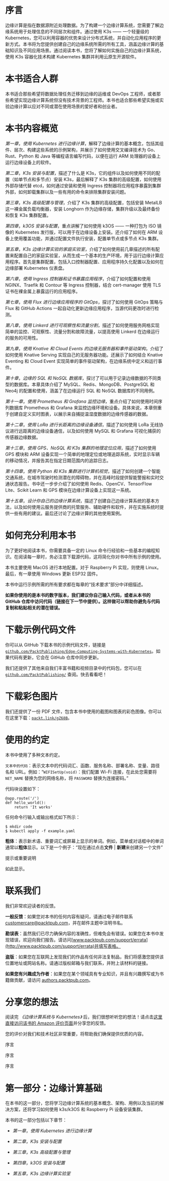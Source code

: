 # 序言

边缘计算是指在数据源附近处理数据。为了构建一个边缘计算系统，您需要了解边缘系统用于处理信息的不同层次和组件。通过使用 K3s —— 一个轻量级的 Kubernetes，您可以利用容器的优势来设计分布式系统，并自动化应用程序的更新方式。本书将为您提供创建自己的边缘系统所需的所有工具，涵盖边缘计算的基础知识及不同应用场景。通过阅读本书，您将了解如何实施自己的边缘计算系统，使用 K3s 容器化技术构建 Kubernetes 集群并利用云原生开源软件。

# 本书适合人群

本书适合那些希望将数据处理任务迁移到边缘的运维或 DevOps 工程师，或者那些希望实现边缘计算系统但没有技术背景的工程师。本书也适合那些希望实施或实验边缘计算以应对不同或潜在使用场景的爱好者和创业者。

# 本书内容概览

*第一章*，*使用 Kubernetes 进行边缘计算*，解释了边缘计算的基本概念，包括其组件、层次、构建这些系统的示例架构，并展示了如何使用交叉编译技术为 Go、Rust、Python 和 Java 等编程语言编写代码，以便在运行 ARM 处理器的设备上运行边缘设备上的软件。

*第二章*，*K3s 安装与配置*，描述了什么是 K3s，它的组件以及如何使用不同的配置（如单节点和多节点）安装 K3s，最后解释了 K3s 集群的高级配置，如何使用外部存储代替 etcd，如何通过安装和使用 Ingress 控制器将应用程序暴露到集群外部，如何卸载集群以及一些有用的命令来排除集群安装问题。

*第三章*，*K3s 高级配置与管理*，介绍了 K3s 集群的高级配置，包括安装 MetalLB 这一裸金属负载均衡器，安装 Longhorn 作为边缘存储，集群升级以及最终备份和恢复 K3s 集群配置。

*第四章*，*k3OS 安装与配置*，重点讲解了如何使用 k3OS —— 一种打包为 ISO 镜像的 Kubernetes 发行版，可以用于在边缘设备上安装。还介绍了如何在 ARM 设备上使用覆盖功能，并通过配置文件执行安装，配置单节点或多节点 K3s 集群。

*第五章*，*K3s 边缘计算实验的家庭实验室*，介绍了如何使用前几章描述的所有配置来配置自己的家庭实验室，从而生成一个基本的生产环境，用于运行边缘计算应用程序。首先是集群配置，包括入口控制器配置、应用程序持久化配置以及如何在边缘部署 Kubernetes 仪表盘。

*第六章*，*使用 Ingress 控制器和证书暴露应用程序*，介绍了如何配置和使用 NGINX、Traefik 和 Contour 等 Ingress 控制器，结合 cert-manager 使用 TLS 证书在裸金属上暴露运行的应用程序。

*第七章*，*使用 Flux 进行边缘应用程序的 GitOps*，探讨了如何使用 GitOps 策略与 Flux 和 GitHub Actions 一起自动化更新边缘应用程序，当源代码更改时进行检测。

*第八章*，*使用 Linkerd 进行可观察性和流量分割*，描述了如何使用服务网格实现简单的监控、可观察性、流量分割和故障流量，以提高使用 Linkerd 在边缘运行的服务的可用性。

*第九章*，*使用 Knative 和 Cloud Events 的边缘无服务器和事件驱动架构*，介绍了如何使用 Knative Serving 实现自己的无服务器功能。还展示了如何结合 Knative Eventing 和 Cloud Event 实现简单的事件驱动架构，在边缘系统中定义和运行事件。

*第十章*，*边缘的 SQL 和 NoSQL 数据库*，探讨了可以用于记录边缘数据的不同类型的数据库。本章具体介绍了 MySQL、Redis、MongoDB、PostgreSQL 和 Neo4j 的配置和使用，涵盖了在边缘运行 SQL 和 NoSQL 数据库的不同用例。

*第十一章*，*使用 Prometheus 和 Grafana 监控边缘*，重点介绍了如何使用时间序列数据库 Prometheus 和 Grafana 来监控边缘环境和设备。具体来说，本章侧重于创建自定义实时图表，以展示来自捕捉温湿度数据的边缘传感器的数据。

*第十二章*，*使用 LoRa 进行长距离的边缘设备通信*，描述了如何使用 LoRa 无线协议进行远距离的边缘设备通信，以及如何使用 MySQL 和 Grafana 可视化捕获的传感器边缘数据。

*第十三章*，*使用 GPS、NoSQL 和 K3s 集群的地理定位应用*，描述了如何使用 GPS 模块和 ARM 设备实现一个简单的地理定位或地理追踪系统，实时显示车辆的移动情况，并报告其在指定日期范围内的追踪日志。

*第十四章*，*使用 Python 和 K3s 集群进行计算机视觉*，描述了如何创建一个智能交通系统，在城市驾驶时检测潜在的障碍物，并在高峰时段提供智能警报和实时交通状态报告。书中还一步步介绍了如何使用 Redis、OpenCV、TensorFlow Lite、Scikit Learn 和 GPS 模块在边缘计算设备上实现这一系统。

*第十五章*，*设计你自己的边缘计算系统*，描述了创建自己边缘计算系统的基本方法，以及如何使用云服务提供商的托管服务、辅助硬件和软件，并在实施系统时提供一些有用的建议。最后还讨论了边缘计算的其他使用案例。

# 如何充分利用本书

为了更好地阅读本书，你需要具备一定的 Linux 命令行经验和一些基本的编程知识。在阅读每一章时，务必注意下载源代码，这将简化你对书中所有示例的使用。

本书主要使用 MacOS 进行本地配置。对于 Raspberry Pi 实现，则使用 Linux。最后，有一章使用 Windows 更新 ESP32 固件。

本书中运行示例所需的所有要求都在每章的“技术要求”部分中详细描述。

**如果你使用的是本书的数字版本，我们建议你自己输入代码，或者从本书的 GitHub 仓库中访问代码（链接在下一节中提供）。这样做可以帮助你避免与代码复制和粘贴相关的潜在错误。**

# 下载示例代码文件

你可以从 GitHub 下载本书的示例代码文件，链接是 [`github.com/PacktPublishing/Edge-Computing-Systems-with-Kubernetes`](https://github.com/PacktPublishing/Edge-Computing-Systems-with-Kubernetes)。如果代码有更新，它会在 GitHub 仓库中同步更新。

我们还提供了其他来自我们丰富书籍和视频目录中的代码包，您可以在 [`github.com/PacktPublishing/`](https://github.com/PacktPublishing/) 查阅。快去看看吧！

# 下载彩色图片

我们还提供了一份 PDF 文件，包含本书中使用的截图和图表的彩色图像。你可以在这里下载：[`packt.link/gZ68B`](https://packt.link/gZ68B)。

# 使用的约定

本书中使用了多种文本约定。

`文本中的代码`：表示文本中的代码词汇、函数、服务名称、部署名称、变量、路径名和 URL。例如：“`WIFISetUp(void)`：我们配置 Wi-Fi 连接，在此处您需要将 `NET_NAME` 替换为您的网络名称，将 `PASSWORD` 替换为连接密码。”

代码块设置如下：

```
@app.route('/')
def hello_world():
    return 'It works'
```

任何命令行输入或输出格式如下所示：

```
$ mkdir code
$ kubectl apply -f example.yaml
```

**粗体**：表示新术语、重要词汇或屏幕上显示的单词。例如，菜单或对话框中的单词通常以**粗体**显示。以下是一个例子：“现在通过点击**文件** | **新建**来创建另一个文件”

提示或重要说明

如此显示。

# 联系我们

我们非常欢迎读者的反馈。

**一般反馈**：如果您对本书的任何内容有疑问，请通过电子邮件联系 customercare@packtpub.com，并在邮件主题中注明书名。

**勘误表**：虽然我们已尽力确保内容的准确性，但难免会有错误。如果您在本书中发现错误，欢迎向我们报告。请访问[www.packtpub.com/support/errata](http://www.packtpub.com/support/errata)并填写表格。

**盗版**：如果您在互联网上发现我们的作品有任何非法复制品，我们将感激您提供该位置地址或网站名称。请通过版权邮箱与我们联系，并附上该材料的链接。

**如果您有兴趣成为作者**：如果您在某个领域具有专业知识，并且有兴趣撰写或为书籍做贡献，请访问 [authors.packtpub.com](http://authors.packtpub.com)。

# 分享您的想法

阅读完 *《边缘计算系统与 Kubernetes》* 后，我们很想听听您的想法！请点击[这里直接访问该书的 Amazon 评价页面](https://packt.link/r/1-800-56859-2)并分享您的反馈。

您的评价对我们和技术社区非常重要，将帮助我们确保提供优质的内容。

序言

序言

序言

# 第一部分：边缘计算基础

在本书的这一部分，您将学习边缘计算系统的基本概念、架构、用例以及当前的解决方案，还将学习如何使用 k3s/k3OS 和 Raspberry Pi 设备安装集群。

本书的这一部分包括以下章节：

+   *第一章*，*使用 Kubernetes 进行边缘计算*

+   *第二章*，*K3s 安装与配置*

+   *第三章*，*K3s 高级配置与管理*

+   *第四章*，*k3OS 安装与配置*

+   *第五章*，*K3s 边缘计算实验室*
